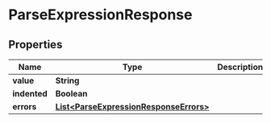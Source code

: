 
# ParseExpressionResponse

## Properties
Name | Type | Description | Notes
------------ | ------------- | ------------- | -------------
**value** | **String** |  |  [optional]
**indented** | **Boolean** |  |  [optional]
**errors** | [**List&lt;ParseExpressionResponseErrors&gt;**](ParseExpressionResponseErrors.md) |  |  [optional]




